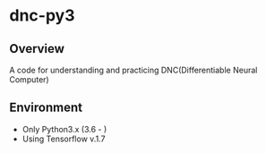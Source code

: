 # dnc-py3
## Overview
A code for understanding and practicing DNC(Differentiable Neural Computer)
## Environment
- Only Python3.x (3.6 - )
- Using Tensorflow v.1.7